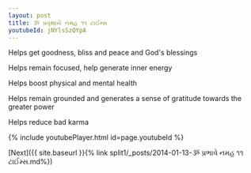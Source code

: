 ```yaml
---
layout: post
title: ૐ પ્રવૃથાયે નમહ ૧૧ ટાઈમ્સ
youtubeId: jNYlsSzQYpA
---
```

 
 
Helps get goodness, bliss and peace and God's blessings
 
Helps remain focused, help generate inner energy 
 
Helps boost physical and mental health 
 
Helps remain grounded and generates a sense of gratitude towards the greater power 
 
Helps reduce bad karma
 
 
 
 


{% include youtubePlayer.html id=page.youtubeId %}
 
[Next]({{ site.baseurl }}{% link  split1/_posts/2014-01-13-ૐ પ્રભાવે નમહ ૧૧ ટાઈમ્સ.md%})
 
